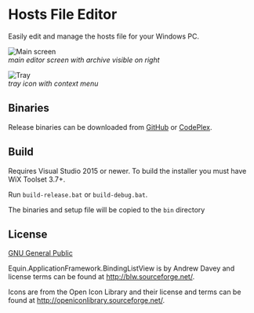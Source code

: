 # Hosts File Editor

Easily edit and manage the hosts file for your Windows PC.

![Main screen](http://download-codeplex.sec.s-msft.com/Download?ProjectName=hostsfileeditor&DownloadId=290948)  
*main editor screen with archive visible on right*

![Tray](http://download-codeplex.sec.s-msft.com/Download?ProjectName=hostsfileeditor&DownloadId=290949)  
*tray icon with context menu*

## Binaries

Release binaries can be downloaded from [GitHub](https://github.com/scottlerch/HostsFileEditor/releases) or [CodePlex](https://hostsfileeditor.codeplex.com/).

## Build

Requires Visual Studio 2015 or newer.  To build the installer you must have WiX Toolset 3.7+.

Run `build-release.bat` or `build-debug.bat`. 

The binaries and setup file will be copied to the `bin` directory

## License
 
[GNU General Public](http://www.gnu.org/licenses/)

Equin.ApplicationFramework.BindingListView is by Andrew Davey and license
terms can be found at
<http://blw.sourceforge.net/>.

Icons are from the Open Icon Library and their license and terms can be found at
<http://openiconlibrary.sourceforge.net/>.



